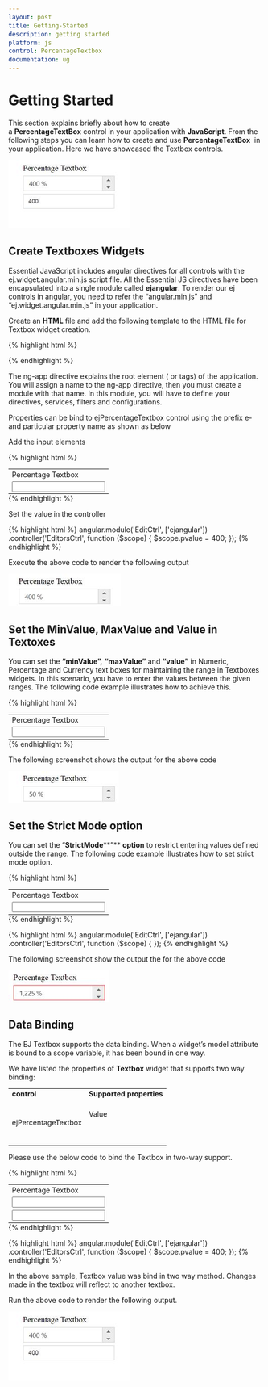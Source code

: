 ```yaml
---
layout: post
title: Getting-Started
description: getting started
platform: js
control: PercentageTextbox
documentation: ug
---
```


# Getting Started

This section explains briefly about how to create a **PercentageTextBox** control in your application with **JavaScript**. From the following steps you can learn how to create and use **PercentageTextBox**  in your application. Here we have showcased the Textbox controls.

![](Getting-Started_images/Getting-Started_img1.jpeg)


## Create Textboxes Widgets

Essential JavaScript includes angular directives for all controls with the ej.widget.angular.min.js script file. All the Essential JS directives have been encapsulated into a single module called **ejangular**. To render our ej controls in angular, you need to refer the “angular.min.js” and “ej.widget.angular.min.js” in your application.

Create an **HTML** file and add the following template to the HTML file for Textbox widget creation.

{% highlight html %}
<!doctype html>
<html lang="en" ng-app="EditCtrl">
<head>
    <title>Essential Studio for JavaScript : Angular JS Support for Percentage Textbox </title>
    <!-- Style sheet for default theme (flat azure) -->
    <link href="http://cdn.syncfusion.com/{{ site.releaseversion }}/js/web/flat-azure/ej.web.all.min.css" rel="stylesheet" />
    <!--Scripts-->
    <script src="http://cdn.syncfusion.com/js/assets/external/jquery-1.11.3.min.js" type="text/javascript"> </script>
    <script src="http://cdn.syncfusion.com/js/assets/external/jquery.easing.1.3.min.js" type="text/javascript"></script>
    <script src="http://cdn.syncfusion.com/js/assets/external/angular.min.js"></script>
    <script type="text/javascript" src="http://cdn.syncfusion.com/{{ site.releaseversion }}/js/web/ej.web.all.min.js "></script>
    <script src="http://cdn.syncfusion.com/{{ site.releaseversion }}/js/common/ej.widget.angular.min.js"></script>
    <!--Add custom scripts here -->
</head>
<body>
    <!--Add the Textbox elements here-->
</body>
</html>

{% endhighlight %}

The ng-app directive explains the root element (<html> or <body> tags) of the application. You will assign a name to the ng-app directive, then you must create a module with that name. In this module, you will have to define your directives, services, filters and configurations.

Properties can be bind to ejPercentageTextbox control using the prefix e- and particular property name as shown as below

Add the input elements

{% highlight html %}
<table  style="margin: auto">
<tbody>
<tr>
    <td>
        <span>Percentage Textbox</span>
    </td>
</tr>
<tr>
    <td>
        <input id="percent" type="text" ej-percentagetextbox e-value="pvalue" />
    </td>
</tr>
</tbody>
</table>
{% endhighlight %}

Set the value in the controller

{% highlight html %}
angular.module('EditCtrl', ['ejangular'])
           .controller('EditorsCtrl', function ($scope) {
               $scope.pvalue = 400;
           });
{% endhighlight %}

Execute the above code to render the following output

![](Getting-Started_images/Getting-Started_img2.jpeg)


## Set the MinValue, MaxValue and Value in Textoxes

You can set the **“****minValue****”,** **“****maxValue****”** and **“****value****”** in Numeric, Percentage and Currency text boxes for maintaining the range in Textboxes widgets. In this scenario, you have to enter the values between the given ranges. The following code example illustrates how to achieve this.

{% highlight html %}
<table style="margin: auto">
<tbody>
<tr>
    <td>
        <span>Percentage Textbox</span>
    </td>
</tr>
<tr>
    <td>
        <input id="percent" type="text" ej-percentagetextbox e-value="50" e-maxvalue="1000" />
    </td>
</tr>
</tbody>
</table>
{% endhighlight %}

The following screenshot shows the output for the above code

![](Getting-Started_images/Getting-Started_img3.jpeg)


## Set the Strict Mode option

You can set the “**StrictMode****”** **option** to restrict entering values defined outside the range. The following code example illustrates how to set strict mode option.

{% highlight html %}
<table  style="margin: auto">
<tbody>
<tr>
    <td>
        <span>Percentage Textbox</span>
    </td>
</tr>
<tr>
    <td>
        <input id="percent" type="text" ej-percentagetextbox e-value="50" e-maxvalue="1000" e-enablestrictmode="true" />
    </td>
</tr>
</tbody>
</table>
{% endhighlight %}

{% highlight html %}
angular.module('EditCtrl', ['ejangular'])
           .controller('EditorsCtrl', function ($scope) {
           });
{% endhighlight %}

The following screenshot show the output the for the above code

![](Getting-Started_images/Getting-Started_img4.jpeg)


## Data Binding

The EJ Textbox supports the data binding. When a widget’s model attribute is bound to a scope variable, it has been bound in one way.

We have listed the properties of **Textbox** widget that supports two way binding:




<table>
<tr>
<td>
<b>control</b><br/><br/></td><td>
<b>Supported properties</b><br/><br/></td></tr>
<tr>
<td>
ejPercentageTextbox<br/><br/></td><td>
Value<br/><br/><br/><br/></td></tr>
</table>
Please use the below code to bind the Textbox in two-way support.

{% highlight html %}
<table style="margin: auto">
<tbody>
<tr>
    <td>
        <span>Percentage Textbox</span>
    </td>
</tr>
<tr>
    <td>
        <input id="percent" type="text" ej-percentagetextbox e-value="pvalue" />
    </td>
</tr>
<tr>
    <td>
        <input type="text" class="input ejinputtext" ng-model="pvalue" /><br />
    </td>
</tr>

</tbody>
</table>
{% endhighlight %}

{% highlight html %}
angular.module('EditCtrl', ['ejangular'])
           .controller('EditorsCtrl', function ($scope) {
               $scope.pvalue = 400;
           });
{% endhighlight %}

In the above sample, Textbox value was bind in two way method. Changes made in the textbox will reflect to another textbox.

Run the above code to render the following output.

![](Getting-Started_images/Getting-Started_img5.jpeg)

